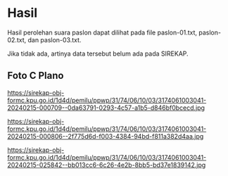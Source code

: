 # Hasil

Hasil perolehan suara paslon dapat dilihat pada file paslon-01.txt, paslon-02.txt, dan paslon-03.txt.

Jika tidak ada, artinya data tersebut belum ada pada SIREKAP.

## Foto C Plano

https://sirekap-obj-formc.kpu.go.id/1d4d/pemilu/ppwp/31/74/06/10/03/3174061003041-20240215-000709--0da63791-0293-4c57-a1b5-d846bf0bcecd.jpg

https://sirekap-obj-formc.kpu.go.id/1d4d/pemilu/ppwp/31/74/06/10/03/3174061003041-20240215-000806--2f775d6d-f003-4384-94bd-f811a382d4aa.jpg

https://sirekap-obj-formc.kpu.go.id/1d4d/pemilu/ppwp/31/74/06/10/03/3174061003041-20240215-025842--bb013cc6-6c26-4e2b-8bb5-bd37e1839142.jpg

